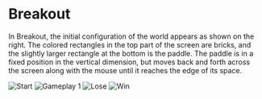 # Breakout
In Breakout, the initial configuration of the world appears as shown on the right. The colored
rectangles in the top part of the screen are bricks, and the slightly larger rectangle at the
bottom is the paddle. The paddle is in a fixed position in the vertical dimension, but moves
back and forth across the screen along with the mouse until it reaches the edge of its space.

![Start](https://user-images.githubusercontent.com/119602009/211139895-7560de45-7608-47e9-a53d-9a08df8888ba.png)       ![Gameplay 1](https://user-images.githubusercontent.com/119602009/211139905-69135591-a16e-4d6f-91ac-89998d0e5bfa.png)  ![Lose](https://user-images.githubusercontent.com/119602009/211139925-bfd73f72-08af-42f0-bc68-a81686aac950.png)  ![Win](https://user-images.githubusercontent.com/119602009/211139934-39f790c6-d1f5-4670-9bb0-a10216d0025f.png)
